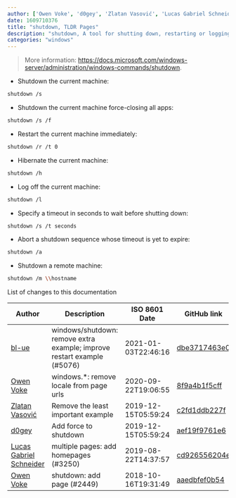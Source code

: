 ```yaml
---
author: ['Owen Voke', 'd0gey', 'Zlatan Vasović', 'Lucas Gabriel Schneider', 'bl-ue']
date: 1609710376
title: "shutdown, TLDR Pages"
description: "shutdown, A tool for shutting down, restarting or logging off a machine."
categories: "windows"
---
```

> More information: <https://docs.microsoft.com/windows-server/administration/windows-commands/shutdown>.

- Shutdown the current machine:

```bash
shutdown /s
```

- Shutdown the current machine force-closing all apps:

```bash
shutdown /s /f
```

- Restart the current machine immediately:

```bash
shutdown /r /t 0
```

- Hibernate the current machine:

```bash
shutdown /h
```

- Log off the current machine:

```bash
shutdown /l
```

- Specify a timeout in seconds to wait before shutting down:

```bash
shutdown /s /t seconds
```

- Abort a shutdown sequence whose timeout is yet to expire:

```bash
shutdown /a
```

- Shutdown a remote machine:

```bash
shutdown /m \\hostname
```
List of changes to this documentation


Author | Description | ISO 8601 Date | GitHub link
------|-----|-----|-----
[bl-ue](mailto:54780737+bl-ue@users.noreply.github.com) | windows/shutdown: remove extra example; improve restart example (#5076) | 2021-01-03T22:46:16 | [dbe3717463e0](https://github.com/tldr-pages/tldr/commit/dbe3717463e0eca49a46bd98b1ce85922fd5ec2f)
[Owen Voke](mailto:development@voke.dev) | windows.*: remove locale from page urls | 2020-09-22T19:06:55 | [8f9a4b1f5cff](https://github.com/tldr-pages/tldr/commit/8f9a4b1f5cff138652665e9756a1a13466029fed)
[Zlatan Vasović](mailto:zlatanvasovic@gmail.com) | Remove the least important example | 2019-12-15T05:59:24 | [c2fd1ddb227f](https://github.com/tldr-pages/tldr/commit/c2fd1ddb227fb10dec9f23cab88410f940340acc)
[d0gey](mailto:44307598+d0gey@users.noreply.github.com) | Add force to shutdown | 2019-12-15T05:59:24 | [aef19f9761e6](https://github.com/tldr-pages/tldr/commit/aef19f9761e6ead738f2b9fff2ba459138fc55c3)
[Lucas Gabriel Schneider](mailto:lucas.schneider@sap.com) | multiple pages: add homepages (#3250) | 2019-08-22T14:37:57 | [cd926556204e](https://github.com/tldr-pages/tldr/commit/cd926556204e9b8d34858b141886c675e8e0b83a)
[Owen Voke](mailto:owzie123@gmail.com) | shutdown: add page (#2449) | 2018-10-16T19:31:49 | [aaedbfef0b54](https://github.com/tldr-pages/tldr/commit/aaedbfef0b54a44c1a2671571a3b91e3c1cbbb3e)

